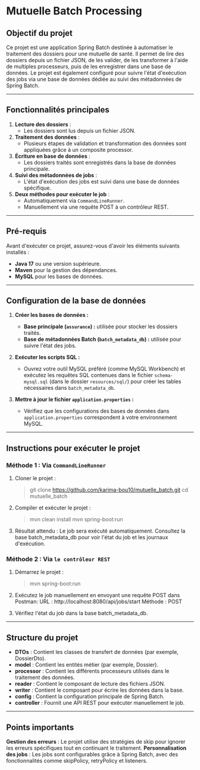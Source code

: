 # Mutuelle Batch Processing

## Objectif du projet

Ce projet est une application Spring Batch destinée à automatiser le traitement des dossiers pour une mutuelle de santé. Il permet de lire des dossiers depuis un fichier JSON, de les valider, de les transformer à l'aide de multiples processeurs, puis de les enregistrer dans une base de données. Le projet est également configuré pour suivre l'état d'exécution des jobs via une base de données dédiée au suivi des métadonnées de Spring Batch.

---

## Fonctionnalités principales

1. **Lecture des dossiers** :
   - Les dossiers sont lus depuis un fichier JSON.
2. **Traitement des données** :
   - Plusieurs étapes de validation et transformation des données sont appliquées grâce à un composite processor.
3. **Écriture en base de données** :
   - Les dossiers traités sont enregistrés dans la base de données principale.
4. **Suivi des métadonnées de jobs** :
   - L'état d'exécution des jobs est suivi dans une base de données spécifique.
5. **Deux méthodes pour exécuter le job** :
   - Automatiquement via `CommandLineRunner`.
   - Manuellement via une requête POST à un contrôleur REST.

---

## Pré-requis

Avant d'exécuter ce projet, assurez-vous d'avoir les éléments suivants installés :

- **Java 17** ou une version supérieure.
- **Maven** pour la gestion des dépendances.
- **MySQL** pour les bases de données.

---

## Configuration de la base de données

1. **Créer les bases de données :**
   - **Base principale (`assurance`) :** utilisée pour stocker les dossiers traités.
   - **Base de métadonnées Batch (`batch_metadata_db`) :** utilisée pour suivre l'état des jobs.

2. **Exécuter les scripts SQL :**
   - Ouvrez votre outil MySQL préféré (comme MySQL Workbench) et exécutez les requêtes SQL contenues dans le fichier `schema-mysql.sql` (dans le dossier `resources/sql/`) pour créer les tables nécessaires dans `batch_metadata_db`.

3. **Mettre à jour le fichier `application.properties` :**
   - Vérifiez que les configurations des bases de données dans `application.properties` correspondent à votre environnement MySQL.

---

## Instructions pour exécuter le projet

### Méthode 1 : Via `CommandLineRunner`

1. Cloner le projet :
   > git clone https://github.com/karima-bou10/mutuelle_batch.git
   > cd mutuelle_batch
   
3. Compiler et exécuter le projet :
   > mvn clean install
   > mvn spring-boot:run
   
5. Résultat attendu :
   Le job sera exécuté automatiquement.
   Consultez la base batch_metadata_db pour voir l'état du job et les journaux d'exécution.

### Méthode 2 : Via `le contrôleur REST`

1. Démarrez le projet :
   > mvn spring-boot:run
   
2. Exécutez le job manuellement en envoyant une requête POST dans Postman:
   URL : http://localhost:8080/api/jobs/start
   Méthode : POST
   
3. Vérifiez l'état du job dans la base batch_metadata_db.

---

## Structure du projet

- **DTOs** : Contient les classes de transfert de données (par exemple, DossierDto).
- **model** : Contient les entités métier (par exemple, Dossier).
- **processor** : Contient les différents processeurs utilisés dans le traitement des données.
- **reader** : Contient le composant de lecture des fichiers JSON.
- **writer** : Contient le composant pour écrire les données dans la base.
- **config** : Contient la configuration principale de Spring Batch.
- **controller** : Fournit une API REST pour exécuter manuellement le job.

---

## Points importants

**Gestion des erreurs** : Le projet utilise des stratégies de skip pour ignorer les erreurs spécifiques tout en continuant le traitement.
**Personnalisation des jobs** : Les jobs sont configurables grâce à Spring Batch, avec des fonctionnalités comme skipPolicy, retryPolicy et listeners.





